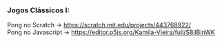 ### Jogos Clássicos I:
Pong no Scratch -> https://scratch.mit.edu/projects/443768922/
<br>
Pong no Javascript -> https://editor.p5js.org/Kamila-Vieira/full/S8ilBinWK

